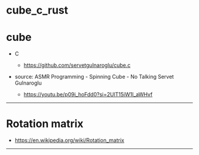 # cube_c_rust

# cube

- C
  - https://github.com/servetgulnaroglu/cube.c

- source:  ASMR Programming - Spinning Cube - No Talking Servet Gulnaroglu
  - https://youtu.be/p09i_hoFdd0?si=2UlT15iW1I_aWHvf
 
<hr />

# Rotation matrix
- https://en.wikipedia.org/wiki/Rotation_matrix

<hr />

